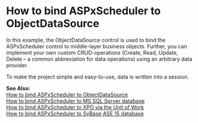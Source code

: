 # How to bind ASPxScheduler to ObjectDataSource


<p>In this example, the ObjectDataSource control is used to bind the ASPxScheduler control to middle-layer business objects. Further, you can implement your own custom CRUD-operations (Create, Read, Update, Delete – a common abbreviation for data operations) using an arbitrary data provider.</p><p>To make the project simple and easy-to-use, data is written into a session.</p><p><strong>See Also:</strong><br />
<a href="https://www.devexpress.com/Support/Center/p/K18043">How to bind ASPxScheduler to ObjectDataSource</a><br />
<a href="https://www.devexpress.com/Support/Center/p/E215">How to bind ASPxScheduler to MS SQL Server database</a><br />
<a href="https://www.devexpress.com/Support/Center/p/E261">How to bind ASPxScheduler to XPO via the Unit of Work</a><br />
<a href="https://www.devexpress.com/Support/Center/p/E409">How to bind ASPxScheduler to SyBase ASE 15 database</a></p>

<br/>


